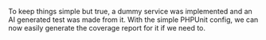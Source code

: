 To keep things simple but true, a dummy service was implemented and an AI
generated test was made from it. With the simple PHPUnit config, we can now
easily generate the coverage report for it if we need to.